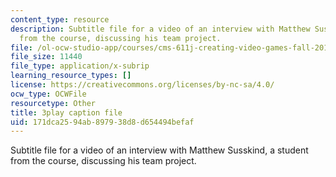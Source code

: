 ```yaml
---
content_type: resource
description: Subtitle file for a video of an interview with Matthew Susskind, a student
  from the course, discussing his team project.
file: /ol-ocw-studio-app/courses/cms-611j-creating-video-games-fall-2014/171dca2594ab897938d8d654494befaf_uX-D5Q_5v4A.srt
file_size: 11440
file_type: application/x-subrip
learning_resource_types: []
license: https://creativecommons.org/licenses/by-nc-sa/4.0/
ocw_type: OCWFile
resourcetype: Other
title: 3play caption file
uid: 171dca25-94ab-8979-38d8-d654494befaf
---
```

Subtitle file for a video of an interview with Matthew Susskind, a student from the course, discussing his team project.